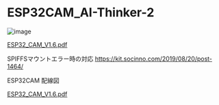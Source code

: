 # ESP32CAM_AI-Thinker-2

![image](https://github.com/t1okumikatu/ESP32CAM_AI-Thinker-2/assets/11044177/ef5dce6e-0c9d-40c8-9b1e-1a12ca8136c0)


[ESP32_CAM_V1.6.pdf](https://github.com/t1okumikatu/ESP32CAM_AI-Thinker-2/files/15496158/ESP32_CAM_V1.6.pdf)

SPIFFSマウントエラー時の対応
https://kit.socinno.com/2019/08/20/post-1464/

ESP32CAM 配線図

[ESP32_CAM_V1.6.pdf](https://github.com/user-attachments/files/16449182/ESP32_CAM_V1.6.pdf)
